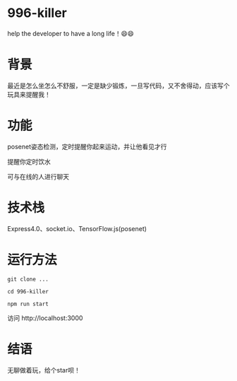 # 996-killer
help the developer to have a long life！😄😄

# 背景
最近是怎么坐怎么不舒服，一定是缺少锻炼，一旦写代码，又不舍得动，应该写个玩具来提醒我！

# 功能
posenet姿态检测，定时提醒你起来运动，并让他看见才行

提醒你定时饮水

可与在线的人进行聊天


# 技术栈
Express4.0、socket.io、TensorFlow.js(posenet)

# 运行方法

```shell
git clone ...

cd 996-killer

npm run start
```


访问 http://localhost:3000

# 结语
无聊做着玩，给个star呗！
